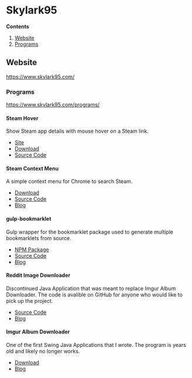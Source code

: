 # Skylark95

**Contents**
  1. [Website](#website)
  2. [Programs](#programs)

## Website
https://www.skylark95.com/

### Programs
https://www.skylark95.com/programs/

#### Steam Hover
Show Steam app details with mouse hover on a Steam link.
  * [Site](https://skylark95.github.io/chrome-steam-hover/)
  * [Download](https://chrome.google.com/webstore/detail/jfakmahmklpeigafdahkgkmnlmfjaphd)
  * [Source Code](https://github.com/Skylark95/chrome-steam-hover/)

#### Steam Context Menu
A simple context menu for Chrome to search Steam.
  * [Download](https://chrome.google.com/webstore/detail/mcglhmpnpongdigcmccjallgoinlklnj)
  * [Source Code](https://github.com/Skylark95/chrome-steam-context-menu)
  * [Blog](https://www.skylark95.com/tag/steam-context-menu)

#### gulp-bookmarklet
Gulp wrapper for the bookmarklet package used to generate multiple bookmarklets from source.
  * [NPM Package](https://www.npmjs.com/package/gulp-bookmarklet)
  * [Source Code](https://github.com/Skylark95/gulp-bookmarklet/)
  * [Blog](https://www.skylark95.com/tag/gulp-bookmarklet)

#### Reddit Image Downloader
Discontinued Java Application that was meant to replace Imgur Album Downloader.  The code is avalible on GitHub for anyone who would like to pick up the project.
  * [Source Code](https://github.com/Skylark95/RedditImageDownloader)
  * [Blog](https://www.skylark95.com/tag/reddit-image-downloader)

#### Imgur Album Downloader
One of the first Swing Java Applications that I wrote.  The program is years old and likely no longer works.
  * [Download](https://www.skylark95.com/291/imgur-album-downloader-v1-0-beta/)
  * [Blog](https://www.skylark95.com/tag/imgur-album-downloader)

